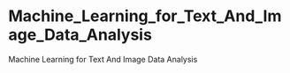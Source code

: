 # Machine_Learning_for_Text_And_Image_Data_Analysis
Machine Learning for Text And Image Data Analysis
